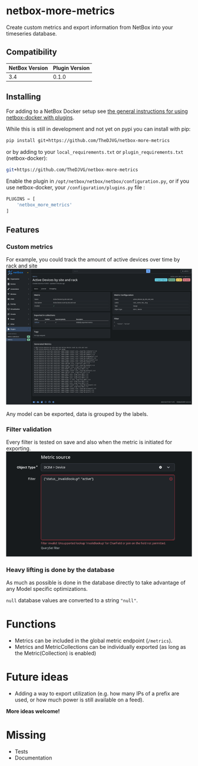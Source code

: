 # netbox-more-metrics

Create custom metrics and export information from NetBox into your timeseries database.

## Compatibility

| NetBox Version | Plugin Version |
|----------------|----------------|
|     3.4        |      0.1.0     |

## Installing

For adding to a NetBox Docker setup see
[the general instructions for using netbox-docker with plugins](https://github.com/netbox-community/netbox-docker/wiki/Using-Netbox-Plugins).

While this is still in development and not yet on pypi you can install with pip:

```bash
pip install git+https://github.com/TheDJVG/netbox-more-metrics
```

or by adding to your `local_requirements.txt` or `plugin_requirements.txt` (netbox-docker):

```bash
git+https://github.com/TheDJVG/netbox-more-metrics
```

Enable the plugin in `/opt/netbox/netbox/netbox/configuration.py`,
 or if you use netbox-docker, your `/configuration/plugins.py` file :

```python
PLUGINS = [
    'netbox_more_metrics'
]
```


## Features
### Custom metrics
For example, you could track the amount of active devices over time by rack and site
![Example metric](docs/img/example1.png)

Any model can be exported, data is grouped by the labels.

### Filter validation
Every filter is tested on save and also when the metric is initiated for exporting.
![Example invalid filter](docs/img/example2.png)

### Heavy lifting is done by the database
As much as possible is done in the database directly to take advantage of any Model specific optimizations.

`null` database values are converted to a string `"null"`.

# Functions
- Metrics can be included in the global metric endpoint (`/metrics`).
- Metrics and MetricCollections can be individually exported (as long as the Metric(Collection) is enabled)

# Future ideas
- Adding a way to export utilization (e.g. how many IPs of a prefix are used, or how much power is still available on a feed).

**More ideas welcome!**

# Missing
- Tests
- Documentation
